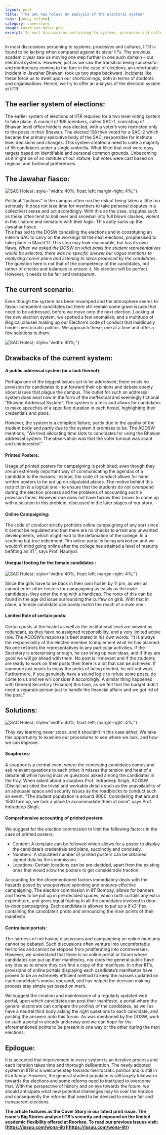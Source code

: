 ```yaml
---
layout: post
title: "The SAC has holes: An analysis of the electoral system"
tags: [wona, column]
category: coverstory
image: cover-sac-holes.png
excerpt: In most discussions pertaining to systems, processes and cultures, IITR is found to be lacking when compared against its sister IITs. The previous academic year saw us moving one step further in one such domain – our electoral systems. However, just as we saw the transition being successful and meritocracy coming to the fore in the case of elections, an unfortunate incident in Jawahar Bhawan, took us two steps backward.
---
```


In most discussions pertaining to systems, processes and cultures, IITR is found to be lacking when compared against its sister IITs. The previous academic year saw us moving one step further in one such domain – our electoral systems. However, just as we saw the transition being successful and meritocracy coming to the fore in the case of elections, an unfortunate incident in Jawahar Bhawan, took us two steps backward. Incidents like these force us to dwell upon our shortcomings, both in terms of students and organisations. Herein, we try to offer an analysis of the electoral system at IITR.
 
## The earlier system of elections:
 
The earlier system of elections at IITR required for a two level voting system to take place. A council of 108 members, called SAC-1, consisting of Bhawan level office holders was elected, with a voter’s vote restricted only to the posts in their Bhawan. The elected 108 then voted for a SAC-2 which became the primary executive body of the SAC, responsible for institute level decisions and changes. This system created a need to unite a majority of 55 candidates under a single umbrella. What filled that void were easy targets based on identifiable and personal common grounds. Unbecoming as it might be of an institute of our stature, but votes were cast based on regional and factional preferences.
 
## The Jawahar fiasco:
 
![SAC Holes](/images/posts/sac-holes-1.png){: style="width: 40%; float: left; margin-right: 4%;"}

Political “factions” in the campus often run the risk of being taken a little too seriously. It does not take time for members to take personal disputes in a collectivist sense and act accordingly. With this as the case, disputes such as these often tend to boil over and snowball into full blown clashes, violent in their nature and immature with their logic. This aptly sums up the Jawahar fiasco.  
This has led to the DOSW cancelling the elections and in constituting an interim SAC to carry on the workings till the next elections, prophesised to take place in March’17. This step may look reasonable, but has its own flaws. _When we asked the DOSW on what basis the student representatives would be selected, there was no specific answer but vague mentions to analysing career plans and listening to ideas proposed by the candidates._ The question here is not that of the competency of the candidates, but rather of checks and balances to ensure it. No election will be perfect. However, it needs to be fair and transparent.
 
## The current scenario:
 
Even though the system has been revamped and the atmosphere seems to favour competent candidates but there still remain some grave issues that need to be addressed, before we move onto the next election. Looking at the new election system, we spotted a few anomalies, and a multitude of illogical clauses making up our Election’s code of conduct that insidiously hinder meritocratic politics. We approach these, one at a time and offer a few solutions to them.
 
![SAC Holes](/images/posts/sac-holes-2.png){: style="width: 90%;"}

## Drawbacks of the current system:
 
#### A public addressal system (or a lack thereof):
 
Perhaps one of the biggest issues yet to be addressed, there exists no provision for candidates to put forward their opinions and debate openly about issues that plague the campus. The outlet for such an addressal system does exist now in the form of the ineffectual and seemingly fictional “Bhawan Addressal System”. The system is a relic and allows for candidates to make speeches of a specified duration in each hostel, highlighting their credentials and plans. 

However, the system is a complete failure, partly due to the apathy of the student body and partly due to the system it promises to be. The ADOSW mentions, “We tried allocating time slots to candidates for using the Bhawan addressal system. The observation was that the voter turnout was scant and uninterested.”
 
#### Printed Posters:
 
Usage of printed posters for campaigning is prohibited, even though they are an extremely important way of communicating the agendas of a candidate to the masses. Instead, the code of conduct allows for hand written posters to be put up on stipulated places. The motive behind this restriction is a logical one - to ensure that the students do not overspend during the election process and the problems of accounting such a provision faces. However one does not have furrow their brows to come up with a solution to this problem, discussed in the later stages of our story.
 
#### Online Campaigning:
 
The code of conduct strictly prohibits online campaigning of any sort since it cannot be regulated and that there are no checks to arrest any unwanted developments, which might lead to the defamation of the college. In a scathing but true indictment, “An online portal is being worked on and we wouldn’t mind going online after the college has attained a level of maturity befitting an IIT”, says Prof. Nauriyal.   
 
#### Unequal footing for the female candidates :
 
![SAC Holes](/images/posts/sac-holes-3.png){: style="width: 40%; float: left; margin-right: 4%;"}

Since the girls have to be back in their own hostel by 11 pm, as well as cannot enter other hostels for campaigning as easily as the male candidates, they enter the ring with a handicap. The roots of this can be found in the age old issue surrounding the curfew on girls. With that in place, a female candidate can barely match the reach of a male one.
 
#### Limited Role of certain posts:
 
Certain posts at the hostel as well as the institutional level are viewed as redundant, as they have no assigned responsibility, and a very limited active role. The ADOSW’s response is best stated in his own words:
“It is always the responsibility of the elected member to implement what he has planned. No one restricts the representatives to any particular activities. If the Secretary is enterprising enough, he can bring up new ideas, and if they are good we will go ahead with them. No post is irrelevant and if the students are ready to work on their posts then there is a lot that can be achieved. If someone just wants to enjoy the perks of being elected, he will not work. Furthermore, if you genuinely have a sound logic to refute some posts, do come to us and we will consider it accordingly. A similar thing happened with General Secretary (Finance) this time, as we felt that the budget didn’t need a separate person just to handle the financial affairs and we got rid of the post.”
 
## Solutions:
 
![SAC Holes](/images/posts/sac-holes-4.png){: style="width: 40%; float: left; margin-right: 4%;"}

They say learning never stops, and it shouldn’t in this case either. We take this opportunity to examine our procedures to see where we lack, and how we can improve.
 
#### Soapboxes:
 
A soapbox is a central event where the contesting candidates comes and ask relevant questions to each other. It misses the tension and heat of a debate all while having incisive questions asked among the candidates in the fray. When asked about a soapbox Prof. Indradeep Singh, ADOSW (Discipline) cited the trivial and workable details such as the unavailability of an adequate space and security issues as the roadblocks to conduct such an event. “The student population is around 8000. Considering that around 1500 turn up, we lack a place to accommodate them at once”, says Prof. Indradeep Singh.
 
#### Comprehensive accounting of printed posters:
 
We suggest for the election commission to limit the following factors in the case of printed posters:

- Content: A template can be followed which allows for a poster to display the candidate’s credentials and plans, succinctly and concisely.
- Numbers: A stipulated number of printed posters can be obtained signed duly by the commission.
- Locations: Certain locations can be pre-decided, apart from the existing ones that would allow the posters to get considerable traction.
 
Accounting for the aforementioned factors immediately deals with the hazards posed by unsupervised spending and ensures effective campaigning. The election commission in IIT Bombay, allows for banners and flexes to be put up in pre decided spaces, which both curtails any extra expenditure, and gives equal footing to all the candidates involved in door-to-door campaigning. Each candidate is allowed to put up a 6’x3’ flex, containing the candidate’s photo and announcing the main points of their manifesto.
 
#### Centralised portals:
 
The fairness of not having discussions and campaigning on online mediums cannot be debated. Such discussions often venture into uncomfortable territories and cannot be stopped from proliferating into controversies. However, we understand that there is no online portal or forum where candidates can put up their manifestos, nor does the general public have any idea as to where they can find a copy of the manifesto. In other IIT’s, provisions of online portals displaying each candidate’s manifestos have proven to be an extremely efficient method to keep the masses updated on each candidate’s modus operandi, and has helped the decision making process stay simple yet based on merit.
 
We suggest the creation and maintenance of a regularly updated web portal, upon which candidates can post their manifesto, a portal where the general electorate can compare the profiles of the candidates, as well as have a neutral third body asking the right questions to each candidate, and posting the answers onto this forum. As was mentioned by the DOSW, work on such a portal in already underway and we can hope for the aforementioned points to be present in one way or the other during the next elections.
 
## Epilogue:
 
It is accepted that improvement in every system is an iterative process and each iteration takes time and thorough deliberation. The newly adopted system in IITR is a welcome step towards meritocratic politics and is still in its infancy. However, the general student populace is still largely lukewarm towards the elections and some reforms need to instituted to overcome that. With the perspective of history and an eye towards the future, we should anticipate what new potential challenges may lie over the horizon and consequently the reforms that need to be devised to ensure fair and transparent elections. 

__The article features as the Cover Story in our latest print issue. The issue’s Big Stories analyse IITR’s security and expound on the limited academic flexibility offered at Roorkee. To read our previous issues visit: [https://issuu.com/wona-iitr](https://issuu.com/wona-iitr)__


